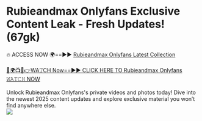 # Rubieandmax Onlyfans Exclusive Content Leak - Fresh Updates! (67gk)

🔥 ACCESS NOW 🌍==►► <a href="https://tinyurl.com/kvy9nzfs" rel="nofollow">Rubieandmax Onlyfans Latest Collection</a>
<br><br>
[🔴🌍📺📱👉WA𝚃CH Now==►► CLICK HERE TO Rubieandmax Onlyfans 𝚆𝙰𝚃𝙲𝙷 NOW](https://tinyurl.com/kvy9nzfs)
<br><br>
Unlock Rubieandmax Onlyfans's private videos and photos today! Dive into the newest 2025 content updates and explore exclusive material you won’t find anywhere else.
<br>
<a href="https://tinyurl.com/kvy9nzfs" rel="nofollow" data-target="animated-image.originalLink"><img src="https://camo.githubusercontent.com/8a4f000d20f83aca3bf7ec5f350d767afa0574a8a352519fd8cfa583a6f93a33/68747470733a2f2f692e696d6775722e636f6d2f644a486b345a712e676966" data-canonical-src="https://i.imgur.com/dJHk4Zq.gif" style="max-width: 100%; display: inline-block;" data-target="animated-image.originalImage"></a>
<br>
